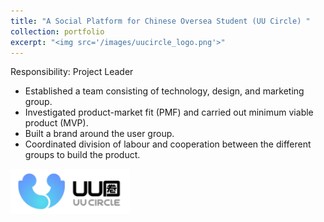 ```yaml
---
title: "A Social Platform for Chinese Oversea Student (UU Circle) "
collection: portfolio
excerpt: "<img src='/images/uucircle_logo.png'>"
---
```


Responsibility: Project Leader 
- Established a team consisting of technology, design, and marketing group.
- Investigated product-market fit (PMF) and carried out minimum viable product (MVP).
- Built a brand around the user group.
- Coordinated division of labour and cooperation between the different groups to build the product.

<img src='/images/uucircle_logo.png'>